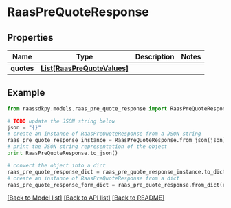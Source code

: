 # RaasPreQuoteResponse


## Properties
Name | Type | Description | Notes
------------ | ------------- | ------------- | -------------
**quotes** | [**List[RaasPreQuoteValues]**](RaasPreQuoteValues.md) |  | 

## Example

```python
from raassdkpy.models.raas_pre_quote_response import RaasPreQuoteResponse

# TODO update the JSON string below
json = "{}"
# create an instance of RaasPreQuoteResponse from a JSON string
raas_pre_quote_response_instance = RaasPreQuoteResponse.from_json(json)
# print the JSON string representation of the object
print RaasPreQuoteResponse.to_json()

# convert the object into a dict
raas_pre_quote_response_dict = raas_pre_quote_response_instance.to_dict()
# create an instance of RaasPreQuoteResponse from a dict
raas_pre_quote_response_form_dict = raas_pre_quote_response.from_dict(raas_pre_quote_response_dict)
```
[[Back to Model list]](../README.md#documentation-for-models) [[Back to API list]](../README.md#documentation-for-api-endpoints) [[Back to README]](../README.md)


